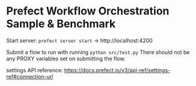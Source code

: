 # Prefect Workflow Orchestration Sample & Benchmark
Start server:
`prefect server start` -> http://localhost:4200

Submit a flow to run with running `python src/test.py`
There should not be any PROXY variables set on submitting the flow.

settings API reference:‌ https://docs.prefect.io/v3/api-ref/settings-ref#connection-url
